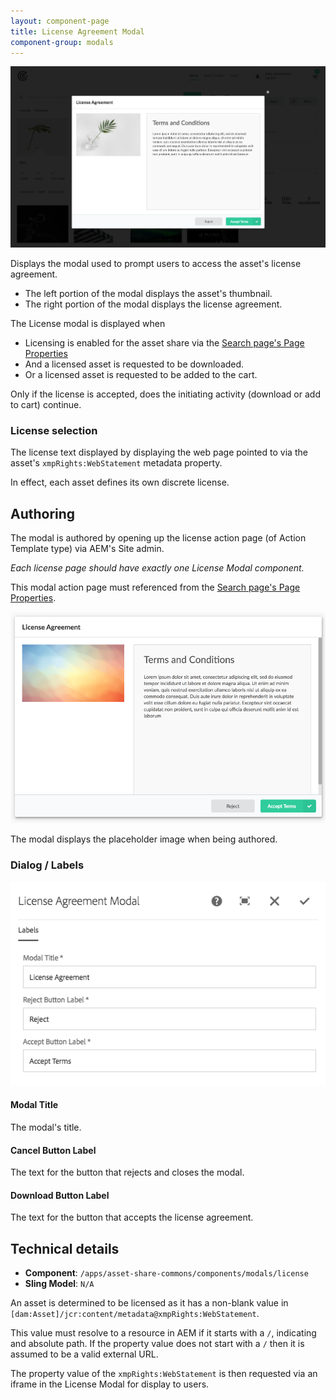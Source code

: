 ```yaml
---
layout: component-page
title: License Agreement Modal
component-group: modals
---
```


![License agreement modal component](./images/main.png)

Displays the modal used to prompt users to access the asset's license agreement.

* The left portion of the modal displays the asset's thumbnail.
* The right portion of the modal displays the license agreement.

The License modal is displayed when
* Licensing is enabled for the asset share via the [Search page's Page Properties](../search/#page-properties)
* And a licensed asset is requested to be downloaded.
* Or a licensed asset is requested to be added to the cart.

Only if the license is accepted, does the initiating activity (download or add to cart) continue. 

### License selection

The license text displayed by displaying the web page pointed to via the asset's `xmpRights:WebStatement` metadata property.

In effect, each asset defines its own discrete license.



## Authoring

The modal is authored by opening up the license action page (of Action Template type) via AEM's Site admin. 

*Each license page should have exactly one License Modal component.*

This modal action page must referenced from the [Search page's Page Properties](../search/#page-properties). 

![Authoring view of the license agreement - Center](./images/authoring.png)

The modal displays the placeholder image when being authored.

### Dialog / Labels

![License agreement dialog](./images/dialog.png)

#### Modal Title

The modal's title.

#### Cancel Button Label

The text for the button that rejects and closes the modal.

#### Download Button Label

The text for the button that accepts the license agreement.

## Technical details

* **Component**: `/apps/asset-share-commons/components/modals/license`
* **Sling Model**: `N/A`


An asset is determined to be licensed as it has a non-blank value in `[dam:Asset]/jcr:content/metadata@xmpRights:WebStatement`.

This value must resolve to a resource in AEM if it starts with a `/`, indicating and absolute path.
If the property value does not start with a `/` then it is assumed to be a valid external URL.

The property value of the `xmpRights:WebStatement` is then requested via an iframe in the License Modal for display to users.